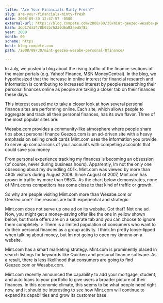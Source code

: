 ```yaml
---
title: "Are Your Financials Minty Fresh?"
slug: are-your-financials-minty-fresh
date: 2008-09-30 12:47:57 -0500
external-url: https://blog.compete.com/2008/09/30/mint-geezeo-wesabe-personal-0finance/
hash: 3dd17da3478b03b76230d6a02aed5f85
year: 2008
month: 09
scheme: https
host: blog.compete.com
path: /2008/09/30/mint-geezeo-wesabe-personal-0finance/

---
```


In July, we posted a blog about the rising traffic of the finance sections of the major portals (e.g. Yahoo! Finance, MSN MoneyCentral). In the blog, we hypothesized that the increase in online interest for financial research and information is contributing to increased interest by people researching their personal finances online as people are taking a closer tab on their finances these days.

This interest caused me to take a closer look at how several personal finance sites are performing online.  Each site, which allows people to aggregate and track all their personal finances, has its own flavor. Three of the most popular sites are: 


Wesabe.com provides a community-like atmosphere where people share tips about personal finance
Geezeo.com is an ad-driven site with a heavy emphasis on selling credit cards
Mint.com uses the information you provide to serve up comparisons of your accounts with competing accounts that could save you money

From personal experience tracking my finances is becoming an obsession (of course, never during business hours). Apparently, Im not the only one obsessing about my dwindling 401k. Mint.com was viewed by more than 480k visitors during August 2008. Since August of 2007, Mint.com has grown in traffic by more than 965%. As the chart below demonstrates, none of Mint.coms competitors has come close to that kind of traffic or growth. 


So why are people visiting Mint.com more than Wesabe.com or Geezeo.com? The reasons are both experiential and strategic:


Mint.com does not serve up one ad on its website. Got that? Not one ad. Now, you might get a money-saving offer like the one in yellow shown below, but those offers are on a separate tab and you can choose to ignore them completely.
&gt;
There is a limited population of consumers who want to do their personal finances as a group activity. I think Im pretty loose-lipped when talking about money, but Im not going to open my kimono on a website.




Mint.com has a smart marketing strategy. Mint.com is prominently placed in search listings for keywords like Quicken and personal finance software. As a result, there is less likelihood that consumers are going to find Geezeo.com or Wesabe.com.

Mint.com recently announced the capability to add your mortgage, student, and auto loans to your portfolio to give users a broader picture of their finances.  In this economic climate, this seems to be what people need right now, and it should be interesting to see how Mint.com will continue to expand its capabilities and grow its customer base.
